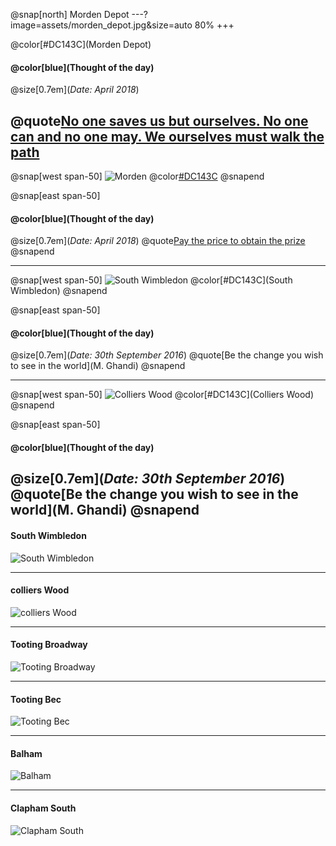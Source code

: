 @snap[north]
Morden Depot
---?image=assets/morden_depot.jpg&size=auto 80%
+++

@color[#DC143C](Morden Depot)
#### @color[blue](Thought of the day)
@size[0.7em](*Date:  April 2018*)

@quote[No one saves us but ourselves. No one can and no one may. We ourselves must walk the path](Buddha)
---

@snap[west span-50]
![Morden](/assets/morden.jpg)
@color[#DC143C](Morden)
@snapend

@snap[east span-50]
#### @color[blue](Thought of the day)
@size[0.7em](*Date:  April 2018*)
@quote[Pay the price to obtain the prize](Anon)
@snapend

---

@snap[west span-50]
![South Wimbledon](/assets/south_wimbledon.jpg)
@color[#DC143C](South Wimbledon)
@snapend

@snap[east span-50]
#### @color[blue](Thought of the day)
@size[0.7em](*Date:  30th September 2016*)
@quote[Be the change you wish to see in the world](M. Ghandi)
@snapend

---

@snap[west span-50]
![Colliers Wood](/assets/colliers_wood.jpg)
@color[#DC143C](Colliers Wood)
@snapend

@snap[east span-50]
#### @color[blue](Thought of the day)
@size[0.7em](*Date:  30th September 2016*)
@quote[Be the change you wish to see in the world](M. Ghandi)
@snapend
---

#### South Wimbledon
![South Wimbledon](/assets/south_wimbledon.jpg)

---

#### colliers Wood

![colliers Wood](/assets/colliers_wood.jpg)

---

#### Tooting Broadway

![Tooting Broadway](/assets/tooting_broadway.jpg)

---

#### Tooting Bec

![Tooting Bec](/assets/tooting_bec.jpg)

---

#### Balham

![Balham](/assets/balham.jpg)

---

#### Clapham South

![Clapham South](/assets/clapham_south.jpg)
